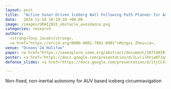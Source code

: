 ```yaml
---
layout: post
title:  "Active Sonar-Driven Iceberg Wall Following Path Planner for Autonomous Underwater Vehicles"
date:   2024-11-18 10:10:10 +00:00
image: /images/URAI2015_obstacle_avoidance.png
categories: research
authors: 
  <strong>Tony Jacob</strong>,
  <a href="https://orcid.org/0000-0002-7081-0901">Mingxi Zhou</a>,
venue: "Oceans'24 Halifax"
paper: <a href="https://ieeexplore.ieee.org/abstract/document/10754038">
poster: <a href="https://docs.google.com/presentation/d/1LvlilRVjaBTJqvym03GupgMD-LbXCYv-/edit#slide=id.g2ef8810c952_0_119">
defense_slides: <a href="https://docs.google.com/presentation/d/1tjCC4rHmewtasiCqatHsxmPGIl4x2zx37ba_vnKElNM/edit#slide=id.p">

---
```

Non-fixed, non-inertial autonomy for AUV based iceberg circumnavigation
